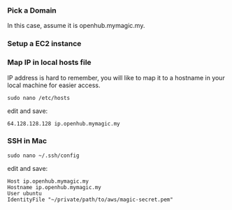 ### Pick a Domain
In this case, assume it is openhub.mymagic.my.

### Setup a EC2 instance
### Map IP in local hosts file
IP address is hard to remember, you will like to map it to a hostname in your local machine for easier access.

```sudo nano /etc/hosts```

edit and save:
```
64.128.128.128 ip.openhub.mymagic.my
```

### SSH in Mac
```sudo nano ~/.ssh/config```

edit and save:
```
Host ip.openhub.mymagic.my
Hostname ip.openhub.mymagic.my
User ubuntu
IdentityFile "~/private/path/to/aws/magic-secret.pem"
```
